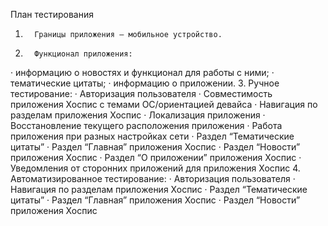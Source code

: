 План тестирования
1.       Границы приложения – мобильное устройство.
2.       Функционал приложения:
·      информацию о новостях и функционал для работы с ними;
·      тематические цитаты;
·      информацию о приложении.
3.       Ручное тестирование:
·      Авторизация пользователя
·      Совместимость приложения Хоспис с темами ОС/ориентацией девайса
·      Навигация по разделам приложения Хоспис
·      Локализация приложения
·      Восстановление текущего расположения приложения
·      Работа приложения при разных настройках сети
·      Раздел “Тематические цитаты”
·      Раздел “Главная” приложения Хоспис
·      Раздел “Новости” приложения Хоспис
·      Раздел “О приложении” приложения Хоспис
·      Уведомления от сторонних приложений для приложения Хоспис
4.       Автоматизированное тестирование:
·      Авторизация пользователя
·      Навигация по разделам приложения Хоспис
·      Раздел “Тематические цитаты”
·      Раздел “Главная” приложения Хоспис
·      Раздел “Новости” приложения Хоспис
 


